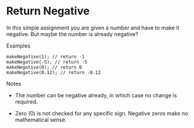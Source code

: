 # Return Negative

In this simple assignment you are given a number and have to make it negative. But maybe the number is already negative?

Examples

```
makeNegative(1); // return -1
makeNegative(-5); // return -5
makeNegative(0); // return 0
makeNegative(0.12); // return -0.12
```

Notes

* The number can be negative already, in which case no change is required.

* Zero (0) is not checked for any specific sign. Negative zeros make no mathematical sense.